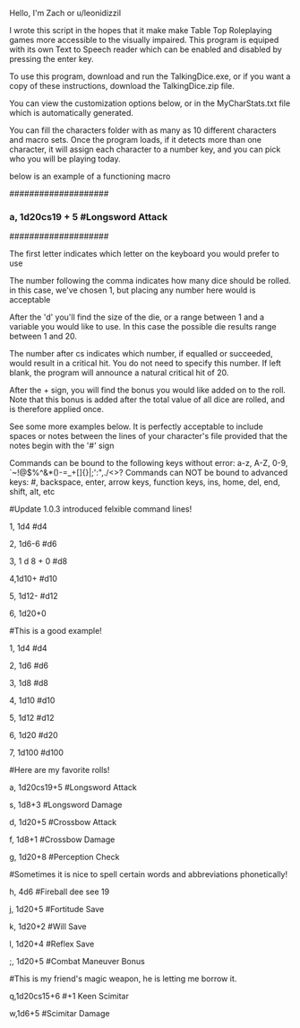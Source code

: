 Hello, I'm Zach or u/leonidizzil

I wrote this script in the hopes that it make make Table Top Roleplaying games more accessible to the visually impaired. This
program is equiped with its own Text to Speech reader which can be enabled and disabled by pressing the enter key.

To use this program, download and run the TalkingDice.exe, or if you want a copy of these instructions, download the TalkingDice.zip
file.

You can view the customization options below, or in the MyCharStats.txt file which is automatically generated.

You can fill the characters folder with as many as 10 different characters and macro sets. Once the program loads, if it detects
more than one character, it will assign each character to a number key, and you can pick who you will be playing today.


below is an example of a functioning macro

####################
###	a, 1d20cs19 + 5 #Longsword Attack
####################

The first letter indicates which letter on the keyboard you would prefer to use

The number following the comma indicates how many dice should be rolled. in this case, we've chosen 1, but 
placing any number here would is acceptable

After the 'd' you'll find the size of the die, or a range between 1 and a variable you would like to use. In this case
the possible die results range between 1 and 20.

The number after cs indicates which number, if equalled or succeeded, would result in a critical hit. You do not need to
specify this number. If left blank, the program will announce a natural critical hit of 20.

After the + sign, you will find the bonus you would like added on to the roll. Note that this bonus is added after the
total value of all dice are rolled, and is therefore applied once.

See some more examples below. It is perfectly acceptable to include spaces or notes between the lines of your character's file
provided that the notes begin with the '#' sign

Commands can be bound to the following keys without error: a-z, A-Z, 0-9, `~!@$%^&*()-=_+[]{}\|;':",./<>?
Commands can NOT be bound to advanced keys: #, backspace, enter, arrow keys, function keys, ins, home, del, end, shift, alt, etc


#Update 1.0.3 introduced felxible command lines!

1, 1d4 #d4

2, 1d6-6 #d6

3, 1 d 8  +  0  #d8

4,1d10+ #d10

5, 1d12- #d12

6, 1d20+0 





#This is a good example!

1, 1d4 #d4

2, 1d6 #d6

3, 1d8 #d8

4, 1d10 #d10

5, 1d12 #d12

6, 1d20 #d20

7, 1d100 #d100


#Here are my favorite rolls!

a, 1d20cs19+5 #Longsword Attack

s, 1d8+3 #Longsword Damage

d, 1d20+5 #Crossbow Attack

f, 1d8+1 #Crossbow Damage

g, 1d20+8 #Perception Check


#Sometimes it is nice to spell certain words and abbreviations phonetically!

h, 4d6 #Fireball dee see 19


j, 1d20+5 #Fortitude Save

k, 1d20+2 #Will Save

l, 1d20+4 #Reflex Save

;, 1d20+5 #Combat Maneuver Bonus


#This is my friend's magic weapon, he is letting me borrow it.

q,1d20cs15+6 #+1 Keen Scimitar

w,1d6+5 #Scimitar Damage
